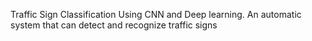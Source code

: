 Traffic Sign Classification Using CNN and Deep learning. An automatic system that can detect and recognize traffic signs​

